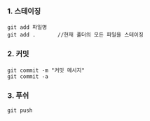 ### 1. 스테이징

```
git add 파일명
git add .       //현재 폴더의 모든 파일을 스테이징
```

### 2. 커밋

```
git commit -m "커밋 메시지"
git commit -a
```

### 3. 푸쉬

```
git push
```
